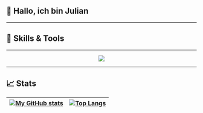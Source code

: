 
## 👋 Hallo, ich bin Julian

---

## 🚀 Skills & Tools
---

<p align="center">
    <a href="https://skillicons.dev">
        <img src="https://skillicons.dev/icons?i=c,cpp,cmake,css,html,rust,java,js,linux,debian,windows,matlab,powershell,py,scala,latex,discord,github,gitlab,vscode,idea,pycharm,eclipse,anaconda,arduino,blender,godot,unity,visualstudio,raspberrypi,stackoverflow&theme=dark&perline=12" />
  </a>
</p>

---

## 📈 Stats

[![My GitHub stats](https://github-readme-stats.vercel.app/api?username=Julz124&count_private=true&show_icons=true&theme=midnight-purple)](https://github.com/Julz124/)| [![Top Langs](https://github-readme-stats.vercel.app/api/top-langs/?username=Julz124&theme=midnight-purple&layout=compact)](https://github.com/Julz124/)
|:--|:--|
